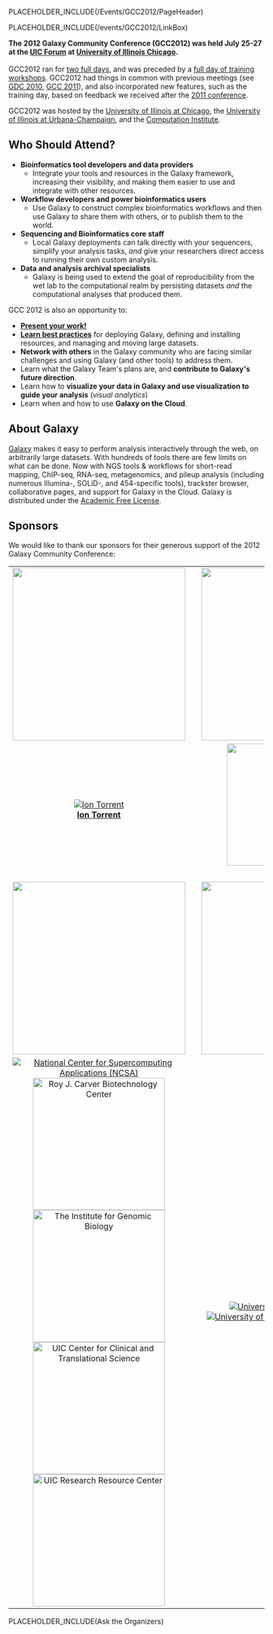PLACEHOLDER_INCLUDE(/Events/GCC2012/PageHeader)

PLACEHOLDER_INCLUDE(/events/GCC2012/LinkBox)

**The 2012 Galaxy Community Conference (GCC2012) was held July 25-27 at the [UIC Forum](http://www.uicforum.uic.edu/) at [University of Illinois Chicago](http://uic.edu/).**
<br /><br />
GCC2012 ran for [two full days](Program), and was preceded by a [full day of training workshops](Program).  GCC2012 had things in common with previous meetings (see [GDC 2010](../GDC2010), [GCC 2011](../GCC2011)), and also incorporated new features, such as the training day, based on feedback we received after the [2011 conference](/GCC2011).  

GCC2012 was hosted by the [University of Illinois at Chicago](http://uic.edu/), the [University of Illinois at Urbana-Champaign](http://illinois.edu/), and the [Computation Institute](http://www.ci.anl.gov/).

## Who Should Attend?

* **Bioinformatics tool developers and data providers**
  * Integrate your tools and resources in the Galaxy framework, increasing their visibility, and making them easier to use and integrate with other resources.
* **Workflow developers and power bioinformatics users**
  * Use Galaxy to construct complex bioinformatics workflows and then use Galaxy to share them with others, or to publish them to the world.
* **Sequencing and Bioinformatics core staff**
  * Local Galaxy deployments can talk directly with your sequencers, simplify your analysis tasks, *and* give your researchers direct access to running their own custom analysis.
* **Data and analysis archival specialists**
  * Galaxy is being used to extend the goal of reproducibility from the wet lab to the computational realm by persisting datasets *and* the computational analyses that produced them.

GCC 2012 is also an opportunity to:
* **[Present your work!](Abstracts)**
* **[Learn best practices](Program)** for deploying Galaxy, defining and installing resources, and managing and moving large datasets.
* **Network with others** in the Galaxy community who are facing similar challenges and using Galaxy (and other tools) to address them.
* Learn what the Galaxy Team's plans are, and **contribute to Galaxy's future direction**.
* Learn how to **visualize your data in Galaxy and use visualization to guide your analysis** (*visual analytics*)
* Learn when and how to use **Galaxy on the Cloud**.

## About Galaxy

[Galaxy](http://galaxyproject.org) makes it easy to perform analysis interactively through the web, on arbitrarily large datasets. With hundreds of tools there are few limits on what can be done. Now with NGS tools & workflows for short-read mapping, ChIP-seq, RNA-seq, metagenomics, and pileup analysis (including numerous Illumina-, SOLiD-, and 454-specific tools), trackster browser, collaborative pages, and support for Galaxy in the Cloud. Galaxy is distributed under the [Academic Free License](/Admin/License). 


## Sponsors

We would like to thank our sponsors for their generous support of the 2012 Galaxy Community Conference:

<table>
  <tr>
    <td style=" border: none; min-width: 40%;"> <img src='Sponsorships/PlatinumBanner.png' alt='' width=340; /> </td>
    <td style=" border: none;"> </td>
    <td style=" border: none; text-align: center;"> <img src='Sponsorships/GoldBanner.png' alt='' width=340 /> </td>
  </tr>
  <tr>
    <td style=" border: none; height: 100px; text-align: center;"> <a href='http://www.lifetechnologies.com/'><img src='Sponsorships/IonTorrentLogo340.png' alt='Ion Torrent'  /></a><br /><strong><a href='http://www.lifetechnologies.com/'>Ion Torrent</a></strong> </td>
    <td style=" border: none;"> </td>
    <td style=" border: none; text-align: center; vertical-align: top;"> <a href='http://www.emc.com/isilon'><img src='Sponsorships/EMCLogo260.png' alt='EMC Isilon' width=240 /></a><br /><strong><a href='http://www.emc.com/isilon'>EMC Isilon</a></strong> </td>
  </tr>
  <tr>
    <td style=" border: none;"> </td>
    <td style=" border: none;"> </td>
    <td style=" border: none;"> </td>
  </tr>
  <tr>
    <td style=" border: none;"> <img src='Sponsorships/SilverBanner.png' alt='' width=340 /> </td>
    <td style=" border: none;"> </td>
    <td style=" border: none; text-align: center;"> <img src='Sponsorships/HostsBanner.png' alt='' width=340 /> </td>
    <td style=" border: none;"> </td>
  </tr>
  <tr>
    <td style=" border: none; text-align: center;"> <a href='http://www.ncsa.illinois.edu/'><img src='Sponsorships/NCSALogo220.png' alt='National Center for Supercomputing Applications (NCSA)'  /></a><br /><a href='http://www.biotech.uiuc.edu/'><img src='Sponsorships/UIUC_RJC_Biotech_Center280.png' alt='Roy J. Carver Biotechnology Center' width=260 /></a><br /><a href='http://www.igb.uiuc.edu/'><img src='Sponsorships/UIUC_IGB280.png' alt='The Institute for Genomic Biology' width=260 /></a> <br /> <a href='http://www.ccts.uic.edu/'><img src='Sponsorships/UIC_CCTS_Logo.png' alt='UIC Center for Clinical and Translational Science' width="260" /></a><br /><a href='http://www.rrc.uic.edu/'><img src='Sponsorships/UIC_RRC_Logo.png' alt='UIC Research Resource Center' width="260" /></a> </td>
    <td style=" border: none;"> </td>
    <td style=" border: none; text-align: center;"> <a href='http://uic.edu/'><img src='/Images/Logos/UICLogo.png' alt='University of Illinois Chicago'  /></a> <br /> <a href='http://illinois.edu/'><img src='/Images/Logos/UIUCLogo.png' alt='University of Illinois Urbana-Champaign'  /></a> <br /> <a href='http://http://www.ci.uchicago.edu/'><img src='/Images/Logos/ComputaitonInstituteLogo.png' alt='Computation Institute' height=80 /></a></td>
  </tr>
</table>


PLACEHOLDER_INCLUDE(Ask the Organizers)
